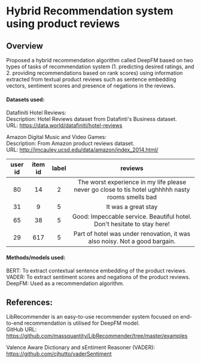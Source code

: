 # Hybrid Recommendation system using product reviews

## Overview
Proposed a hybrid recommendation algorithm  called DeepFM based on two types of tasks of recommendation system (1. predicting desired ratings, and 2. providing recommendations based on rank scores) using information extracted from textual product reviews such as sentence embedding vectors, sentiment scores and presence of negations in the reviews.

#### Datasets used: 

Datafiniti Hotel Reviews: <br />
Description: Hotel Reviews dataset from Datafinti's Business dataset. <br />
URL: https://data.world/datafiniti/hotel-reviews

Amazon Digital Music and Video Games: <br />
Description: From Amazon product reviews dataset. <br />
URL: http://jmcauley.ucsd.edu/data/amazon/index_2014.html/


|**user id** | **item id**|**label**|**reviews**|
|:------------: |:------------:|:-------:|:-------------------:|
|80|14|2|The worst experience in my life please never go close to tis hotel ughhhhh nasty rooms smells bad|
|31|9|5|It was a great stay |
|65|38|5|Good: Impeccable service. Beautiful hotel. Don't hesitate to stay here!|
|29|617|5|Part of hotel was under renovation, it was also noisy. Not a good bargain.|






#### Methods/models used: <br />
BERT: To extract contextual sentence embedding of the product reviews. <br />
VADER: To extract sentiment scores and negations of the product reviews. <br />
DeepFM: Used as a recommendation algorithm. <br />





## References:
LibRecommender is an easy-to-use recommender system focused on end-to-end recommendation is utilised for DeepFM model. <br />
GitHub URL: https://github.com/massquantity/LibRecommender/tree/master/examples

Valence Aware Dictionary and sEntiment Reasoner (VADER):
https://github.com/cjhutto/vaderSentiment

